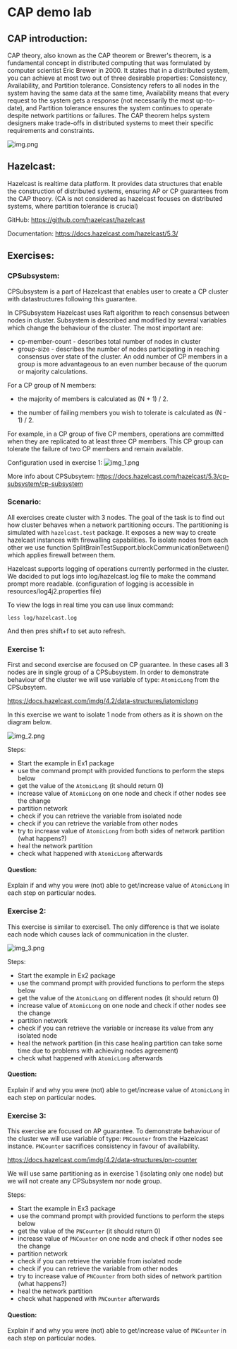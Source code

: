 # CAP demo lab

## CAP introduction:
CAP theory, also known as the CAP theorem or Brewer's theorem, is a fundamental concept in
distributed computing that was formulated by computer scientist Eric Brewer in 2000.
It states that in a distributed system, you can achieve at most two out of three desirable
properties: Consistency, Availability, and Partition tolerance. Consistency refers to all
nodes in the system having the same data at the same time, Availability means that every
request to the system gets a response (not necessarily the most up-to-date), and Partition
tolerance ensures the system continues to operate despite network partitions or failures.
The CAP theorem helps system designers make trade-offs in distributed systems to meet their
specific requirements and constraints.

![img.png](images/img.png)

## Hazelcast:
Hazelcast is realtime data platform. It provides data structures that enable the construction
of distributed systems, ensuring AP or CP guarantees from the CAP theory. 
(CA is not considered as hazelcast focuses on distributed systems, where partition tolerance is crucial)


GitHub: https://github.com/hazelcast/hazelcast

Documentation: https://docs.hazelcast.com/hazelcast/5.3/


## Exercises:

### CPSubsystem:
CPSubsystem is a part of Hazelcast that enables user to create a CP cluster with datastructures 
following this guarantee. 

In CPSubsystem Hazelcast uses Raft algorithm to reach consensus between nodes in cluster. Subsystem 
is described and modified by several variables which change the behaviour of the cluster. The most important are:


- cp-member-count - describes total number of nodes in cluster
- group-size - describes the number of nodes participating in reaching consensus over state of the cluster.
  An odd number of CP members in a group is more advantageous to an even number because of the quorum or majority calculations.

For a CP group of N members:

- the majority of members is calculated as (N + 1) / 2.

- the number of failing members you wish to tolerate is calculated as (N - 1) / 2.

For example, in a CP group of five CP members, operations are committed when they are replicated
to at least three CP members. This CP group can tolerate the failure of two CP members and remain available.

Configuration used in exercise 1:
![img_1.png](images/img_1.png)

More info about CPSubsytem: https://docs.hazelcast.com/hazelcast/5.3/cp-subsystem/cp-subsystem

### Scenario:
All exercises create cluster with 3 nodes. The goal of the task is to find out how cluster behaves
when a network partitioning occurs. The partitioning is simulated with ``hazelcast.test``  package.
It exposes a new way to create hazelcast instances with firewalling capabilities.
To isolate nodes from each other we use function SplitBrainTestSupport.blockCommunicationBetween()
which applies firewall between them.

Hazelcast supports logging of operations  currently performed in the cluster. We dacided
to put logs into log/hazelcast.log file to make the command prompt more readable.
(configuration of logging is accessible in resources/log4j2.properties file) 

To view the logs in real time you can use linux command:

```
less log/hazelcast.log
``` 

And then pres shift+f to set auto refresh.




### Exercise 1:

First and second exercise are focused on CP guarantee. In these cases all 3 nodes are in single group of a CPSubsystem.
In order to demonstrate behaviour of the cluster we will use variable of type: ``AtomicLong`` from the CPSubsytem.

https://docs.hazelcast.com/imdg/4.2/data-structures/iatomiclong

In this exercise we want to isolate 1 node from others as it is shown on the diagram below.

![img_2.png](images/img_2.png)


Steps:

- Start the example in Ex1 package
- use the command prompt with provided functions to perform the steps below
- get the value of the ``AtomicLong`` (it should return 0)
- increase value of ``AtomicLong`` on one node and check if other nodes see the change
- partition network 
- check if you can retrieve the variable from isolated node
- check if you can retrieve the variable from other nodes
- try to increase value of ``AtomicLong`` from both sides of network partition (what happens?)
- heal the network partition 
- check what happened with ``AtomicLong`` afterwards

#### Question:
Explain if and why you were (not) able to get/increase value of ``AtomicLong`` in each step on particular nodes.


### Exercise 2:

This exercise is similar to exercise1. The only difference is that we isolate each node which
causes lack of communication in the cluster.

![img_3.png](images/img_3.png)

Steps:

- Start the example in Ex2 package
- use the command prompt with provided functions to perform the steps below
- get the value of the ``AtomicLong`` on different nodes (it should return 0)
- increase value of ``AtomicLong`` on one node and check if other nodes see the change
- partition network
- check if you can retrieve the variable or increase its value from any isolated node
- heal the network partition (in this case healing partition can take some time due to 
problems with achieving nodes agreement)
- check what happened with ``AtomicLong`` afterwards

#### Question:
Explain if and why you were (not) able to get/increase value of ``AtomicLong`` in each step on particular nodes.

### Exercise 3:

This exercise are focused on AP guarantee. To demonstrate behaviour of the cluster we will use variable of type:
``PNCounter`` from the Hazelcast instance. ``PNCounter`` sacrifices consistency in favour of availability.

https://docs.hazelcast.com/imdg/4.2/data-structures/pn-counter

We will use same partitioning as in exercise 1 (isolating only one node) 
but we will not create any CPSubsystem nor node group.


Steps:

- Start the example in Ex3 package
- use the command prompt with provided functions to perform the steps below
- get the value of the ``PNCounter`` (it should return 0)
- increase value of ``PNCounter`` on one node and check if other nodes see the change
- partition network
- check if you can retrieve the variable from isolated node
- check if you can retrieve the variable from other nodes
- try to increase value of ``PNCounter`` from both sides of network partition (what happens?)
- heal the network partition
- check what happened with ``PNCounter`` afterwards

#### Question:
Explain if and why you were (not) able to get/increase value of ``PNCounter`` in each step on particular nodes.


